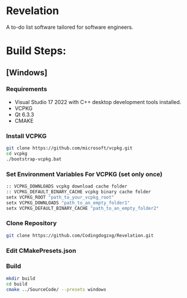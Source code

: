 # Revelation
A to-do list software tailored for software engineers.
# Build Steps:
## [Windows]
### Requirements
- Visual
 Studio 17 2022 with C++ desktop development tools installed.
- VCPKG
- Qt 6.3.3
- CMAKE

### Install VCPKG
```bash
git clone https://github.com/microsoft/vcpkg.git
cd vcpkg
./bootstrap-vcpkg.bat
```

### Set Environment Variables For VCPKG (set only once)
```bash
:: VCPKG_DOWNLOADS vcpkg download cache folder
:: VCPKG_DEFAULT_BINARY_CACHE vcpkg binary cache folder
setx VCPKG_ROOT "path_to_your_vcpkg_root"
setx VCPKG_DOWNLOADS "path_to_an_empty_folder1"
setx VCPKG_DEFAULT_BINARY_CACHE "path_to_an_empty_folder2"
```

### Clone Repository

```bash
git clone https://github.com/Codingdogzxg/Revelation.git
```

### Edit CMakePresets.json

### Build
```bash
mkdir build
cd build
cmake ../SourceCode/ --presets windows
```
